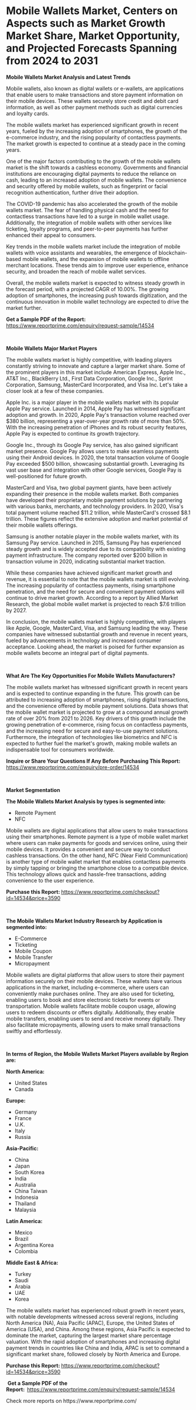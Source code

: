 <p><h1>Mobile Wallets Market, Centers on Aspects such as Market Growth Market Share, Market Opportunity, and Projected Forecasts Spanning from 2024 to 2031</h1></p><p><strong>Mobile Wallets Market Analysis and Latest Trends</strong></p>
<p><p>Mobile wallets, also known as digital wallets or e-wallets, are applications that enable users to make transactions and store payment information on their mobile devices. These wallets securely store credit and debit card information, as well as other payment methods such as digital currencies and loyalty cards.</p><p>The mobile wallets market has experienced significant growth in recent years, fueled by the increasing adoption of smartphones, the growth of the e-commerce industry, and the rising popularity of contactless payments. The market growth is expected to continue at a steady pace in the coming years.</p><p>One of the major factors contributing to the growth of the mobile wallets market is the shift towards a cashless economy. Governments and financial institutions are encouraging digital payments to reduce the reliance on cash, leading to an increased adoption of mobile wallets. The convenience and security offered by mobile wallets, such as fingerprint or facial recognition authentication, further drive their adoption.</p><p>The COVID-19 pandemic has also accelerated the growth of the mobile wallets market. The fear of handling physical cash and the need for contactless transactions have led to a surge in mobile wallet usage. Additionally, the integration of mobile wallets with other services like ticketing, loyalty programs, and peer-to-peer payments has further enhanced their appeal to consumers.</p><p>Key trends in the mobile wallets market include the integration of mobile wallets with voice assistants and wearables, the emergence of blockchain-based mobile wallets, and the expansion of mobile wallets to offline merchant locations. These trends aim to improve user experience, enhance security, and broaden the reach of mobile wallet services.</p><p>Overall, the mobile wallets market is expected to witness steady growth in the forecast period, with a projected CAGR of 10.00%. The growing adoption of smartphones, the increasing push towards digitization, and the continuous innovation in mobile wallet technology are expected to drive the market further.</p></p>
<p><strong>Get a Sample PDF of the Report:&nbsp;</strong> <a href="https://www.reportprime.com/enquiry/request-sample/14534">https://www.reportprime.com/enquiry/request-sample/14534</a></p>
<p>&nbsp;</p>
<p><strong>Mobile Wallets Major Market Players</strong></p>
<p><p>The mobile wallets market is highly competitive, with leading players constantly striving to innovate and capture a larger market share. Some of the prominent players in this market include American Express, Apple Inc., AT&T Inc., BlackBerry Ltd., First Data Corporation, Google Inc., Sprint Corporation, Samsung, MasterCard Incorporated, and Visa Inc. Let's take a closer look at a few of these companies.</p><p>Apple Inc. is a major player in the mobile wallets market with its popular Apple Pay service. Launched in 2014, Apple Pay has witnessed significant adoption and growth. In 2020, Apple Pay's transaction volume reached over $380 billion, representing a year-over-year growth rate of more than 50%. With the increasing penetration of iPhones and its robust security features, Apple Pay is expected to continue its growth trajectory.</p><p>Google Inc., through its Google Pay service, has also gained significant market presence. Google Pay allows users to make seamless payments using their Android devices. In 2020, the total transaction volume of Google Pay exceeded $500 billion, showcasing substantial growth. Leveraging its vast user base and integration with other Google services, Google Pay is well-positioned for future growth.</p><p>MasterCard and Visa, two global payment giants, have been actively expanding their presence in the mobile wallets market. Both companies have developed their proprietary mobile payment solutions by partnering with various banks, merchants, and technology providers. In 2020, Visa's total payment volume reached $11.2 trillion, while MasterCard's crossed $8.1 trillion. These figures reflect the extensive adoption and market potential of their mobile wallets offerings.</p><p>Samsung is another notable player in the mobile wallets market, with its Samsung Pay service. Launched in 2015, Samsung Pay has experienced steady growth and is widely accepted due to its compatibility with existing payment infrastructure. The company reported over $200 billion in transaction volume in 2020, indicating substantial market traction.</p><p>While these companies have achieved significant market growth and revenue, it is essential to note that the mobile wallets market is still evolving. The increasing popularity of contactless payments, rising smartphone penetration, and the need for secure and convenient payment options will continue to drive market growth. According to a report by Allied Market Research, the global mobile wallet market is projected to reach $7.6 trillion by 2027.</p><p>In conclusion, the mobile wallets market is highly competitive, with players like Apple, Google, MasterCard, Visa, and Samsung leading the way. These companies have witnessed substantial growth and revenue in recent years, fueled by advancements in technology and increased consumer acceptance. Looking ahead, the market is poised for further expansion as mobile wallets become an integral part of digital payments.</p></p>
<p>&nbsp;</p>
<p><strong>What Are The Key Opportunities For Mobile Wallets Manufacturers?</strong></p>
<p><p>The mobile wallets market has witnessed significant growth in recent years and is expected to continue expanding in the future. This growth can be attributed to increasing adoption of smartphones, rising digital transactions, and the convenience offered by mobile payment solutions. Data shows that the mobile wallet market is projected to grow at a compound annual growth rate of over 20% from 2021 to 2026. Key drivers of this growth include the growing penetration of e-commerce, rising focus on contactless payments, and the increasing need for secure and easy-to-use payment solutions. Furthermore, the integration of technologies like biometrics and NFC is expected to further fuel the market's growth, making mobile wallets an indispensable tool for consumers worldwide.</p></p>
<p><strong>Inquire or Share Your Questions If Any Before Purchasing This Report:</strong> <a href="https://www.reportprime.com/enquiry/pre-order/14534">https://www.reportprime.com/enquiry/pre-order/14534</a></p>
<p>&nbsp;</p>
<p><strong>Market Segmentation</strong></p>
<p><strong>The Mobile Wallets Market Analysis by types is segmented into:</strong></p>
<p><ul><li>Remote Payment</li><li>NFC</li></ul></p>
<p><p>Mobile wallets are digital applications that allow users to make transactions using their smartphones. Remote payment is a type of mobile wallet market where users can make payments for goods and services online, using their mobile devices. It provides a convenient and secure way to conduct cashless transactions. On the other hand, NFC (Near Field Communication) is another type of mobile wallet market that enables contactless payments by simply tapping or bringing the smartphone close to a compatible device. This technology allows quick and hassle-free transactions, adding convenience to the user experience.</p></p>
<p><strong>Purchase this Report:&nbsp;</strong><a href="https://www.reportprime.com/checkout?id=14534&price=3590">https://www.reportprime.com/checkout?id=14534&price=3590</a></p>
<p>&nbsp;</p>
<p><strong>The Mobile Wallets Market Industry Research by Application is segmented into:</strong></p>
<p><ul><li>E-Commerce</li><li>Ticketing</li><li>Mobile Coupon</li><li>Mobile Transfer</li><li>Micropayment</li></ul></p>
<p><p>Mobile wallets are digital platforms that allow users to store their payment information securely on their mobile devices. These wallets have various applications in the market, including e-commerce, where users can conveniently make purchases online. They are also used for ticketing, enabling users to book and store electronic tickets for events or transportation. Mobile wallets facilitate mobile coupon usage, allowing users to redeem discounts or offers digitally. Additionally, they enable mobile transfers, enabling users to send and receive money digitally. They also facilitate micropayments, allowing users to make small transactions swiftly and effortlessly.</p></p>
<p>&nbsp;</p>
<p><strong>In terms of Region, the Mobile Wallets Market Players available by Region are:</strong></p>
<p>
    <p> <strong> North America: </strong>
        <ul>
            <li>United States</li>
            <li>Canada</li>
        </ul>
        </p> 
    <p> <strong> Europe: </strong>
        <ul>
            <li>Germany</li>
            <li>France</li>
            <li>U.K.</li>
            <li>Italy</li>
            <li>Russia</li>
        </ul>
        </p> 
    <p> <strong> Asia-Pacific: </strong>
        <ul>
            <li>China</li>
            <li>Japan</li>
            <li>South Korea</li>
            <li>India</li>
            <li>Australia</li>
            <li>China Taiwan</li>
            <li>Indonesia</li>
            <li>Thailand</li>
            <li>Malaysia</li>
        </ul>
        </p> 
    <p> <strong> Latin America: </strong>
        <ul>
            <li>Mexico</li>
            <li>Brazil</li>
            <li>Argentina Korea</li>
            <li>Colombia</li>
        </ul>
        </p> 
    <p> <strong> Middle East & Africa: </strong>
        <ul>
            <li>Turkey</li>
            <li>Saudi</li>
            <li>Arabia</li>
            <li>UAE</li>
            <li>Korea</li>
        </ul>
    </p>
    </p>
<p><p>The mobile wallets market has experienced robust growth in recent years, with notable developments witnessed across several regions, including North America (NA), Asia Pacific (APAC), Europe, the United States of America (USA), and China. Among these regions, Asia Pacific is expected to dominate the market, capturing the largest market share percentage valuation. With the rapid adoption of smartphones and increasing digital payment trends in countries like China and India, APAC is set to command a significant market share, followed closely by North America and Europe.</p></p>
<p><strong>Purchase this Report: </strong><a href="https://www.reportprime.com/checkout?id=14534&price=3590">https://www.reportprime.com/checkout?id=14534&price=3590</a></p>
<p>&nbsp;<strong>Get a Sample PDF of the Report:&nbsp;&nbsp;</strong><a href="https://www.reportprime.com/enquiry/request-sample/14534">https://www.reportprime.com/enquiry/request-sample/14534</a></p>
<p><strong></strong></p>
<p>Check more reports on https://www.reportprime.com/</p>